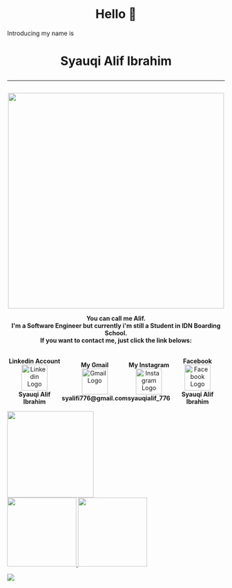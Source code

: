 <!--
**SyauqiAlifI/SyauqiAlifI** is a ✨ _special_ ✨ repository because its `README.md` (this file) appears on your GitHub profile.

Here are some ideas to get you started:

- 🔭 I’m currently working on ...
- 🌱 I’m currently learning ...
- 👯 I’m looking to collaborate on ...
- 🤔 I’m looking for help with ...
- 💬 Ask me about ...
- 📫 How to reach me: ...
- 😄 Pronouns: ...
- ⚡ Fun fact: ...
-->

<head>
    <h1 align="center">Hello 👋</h1>
    <p>
        Introducing my name is <br>
        <h1 style="text-align: center;" align="center">
            <strong>
                Syauqi Alif Ibrahim
                <hr>
            </strong>
        </h1>
        <p align="center">
            <a href="https://github.com/SyauqiAlifI">
                <img height="500em" src="https://i.ibb.co/17Rdywn/Twibbon-ITFest-1.jpg">
            </a>
        </p>
    </p>
    <p align="center" style="text-align: center; font-weight: bold;">
        <strong>
            You can call me Alif.<br>
            I'm a Software Engineer but currently i'm still a Student in IDN Boarding School.<br>
            If you want to contact me, just click the link belows:<br>
        </strong>
    </p>
    <br>
    <div align="center" style="display: flex; justify-content: center;">
        <div style="margin: auto;">
            <strong>Linkedin Account</strong><br>
            <a href="https://www.linkedin.com/in/syauqi-alif-ibrahim-35440b222/">
                <img src="https://cdn-icons-png.flaticon.com/512/174/174857.png" alt="Linkedin Logo"
                    style="height: 60px;">
            </a><br>
            <strong>Syauqi Alif Ibrahim</strong><br>
        </div>
        <div style="margin: auto;">
            <strong>My Gmail</strong><br>
            <a
                href="https://mail.google.com/mail/u/0/#inbox?compose=CllgCJNvvRLGgxkVXHzdtXcRNPLCrGsDmgpszRbqHNWTTBNQmclXXJFmpWwtBpjPVkgZXpGMmjV">
                <img src="https://upload.wikimedia.org/wikipedia/commons/thumb/7/7e/Gmail_icon_%282020%29.svg/2560px-Gmail_icon_%282020%29.svg.png"
                    alt="Gmail Logo" style="height: 60px;">
            </a><br>
            <strong>syalifi776@gmail.com</strong><br>
        </div>
        <div style="margin: auto;">
            <strong>My Instagram</strong><br>
            <a href="https://www.instagram.com/syauqialif_776/?hl=en">
                <img src="https://upload.wikimedia.org/wikipedia/commons/thumb/a/a5/Instagram_icon.png/2048px-Instagram_icon.png"
                    alt="Instagram Logo" style="height: 60px;">
            </a><br>
            <strong>syauqialif_776</strong>
        </div>
        <div style="margin: auto;">
            <strong>Facebook</strong><br>
            <a href="https://www.facebook.com/Salifi776sqi/">
                <img src="https://upload.wikimedia.org/wikipedia/commons/5/51/Facebook_f_logo_%282019%29.svg"
                    alt="Facebook Logo" style="height: 60px;">
            </a><br>
            <strong>Syauqi Alif Ibrahim</strong>
        </div>
    </div>
</head>

<body>
    <p>
        <a href="https://github.com/SyauqiAlifI">
            <img height="200em"
                src="https://github-readme-stats.vercel.app/api?username=SyauqiAlifI&show_icons=true&theme=highcontrast">
        </a><br>
        <a href="https://github.com/SyauqiAlifI/SyauqiAlifI">
            <img height="160em"
                src="https://github-readme-stats.vercel.app/api/top-langs/?username=SyauqiAlifI&layout=compact&langs_count=8&theme=highcontrast&custom_title=My%20Programming%20Languages"
                alt="">
        </a>
        <a href="https://github.com/SyauqiAlifI">
            <img height="160em"
                src="https://github-readme-streak-stats.herokuapp.com?user=SyauqiAlifI&theme=highcontrast&hide_border=true&date_format=M%20j%5B%2C%20Y%5D">
        </a>
    </p>
    <p>
        <a href="https://github.com/SyauqiAlifI">
            <img src="https://activity-graph.herokuapp.com/graph?username=SyauqiAlifI&theme=github">
        </a>
    </p>
</body>